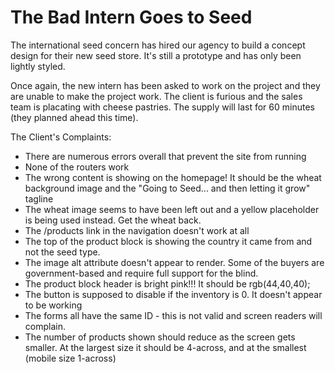 # The Bad Intern Goes to Seed

The international seed concern has hired our agency to build a concept design for their new seed store. It's still a prototype and has only been lightly styled.

Once again, the new intern has been asked to work on the project and they are unable to make the project work. The client is furious and the sales team is placating with cheese pastries. The supply will last for 60 minutes (they planned ahead this time).

The Client's Complaints:
* There are numerous errors overall that prevent the site from running
* None of the routers work
* The wrong content is showing on the homepage! It should be the wheat background image and the "Going to Seed... and then letting it grow" tagline
* The wheat image seems to have been left out and a yellow placeholder is being used instead. Get the wheat back.
* The /products link in the navigation doesn't work at all
* The top of the product block is showing the country it came from and not the seed type.
* The image alt attribute doesn't appear to render. Some of the buyers are government-based and require full support for the blind.
* The product block header is bright pink!!!  It should be rgb(44,40,40);
* The button is supposed to disable if the inventory is 0. It doesn't appear to be working
* The forms all have the same ID - this is not valid and screen readers will complain.
* The number of products shown should reduce as the screen gets smaller. At the largest size it should be 4-across, and at the smallest (mobile size 1-across)

